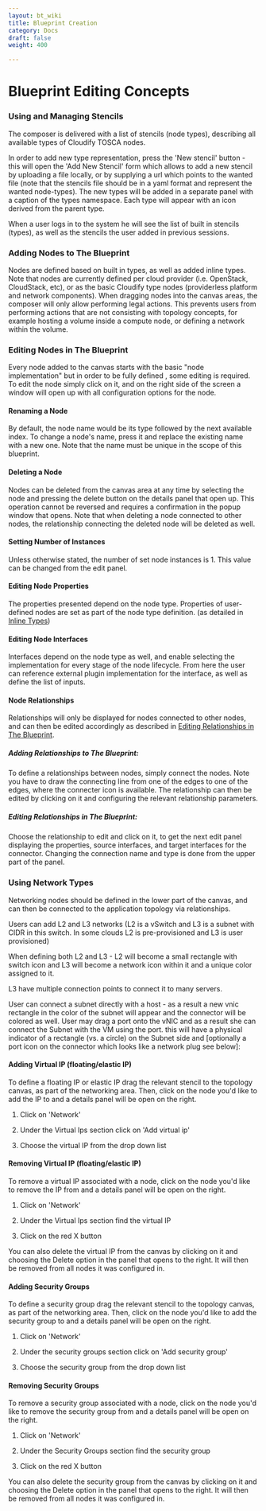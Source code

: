 ```yaml
---
layout: bt_wiki
title: Blueprint Creation
category: Docs
draft: false
weight: 400

---
```

# Blueprint Editing Concepts  

### Using and Managing Stencils 
The composer is delivered with a list of stencils (node types), describing all available types of Cloudify TOSCA
nodes.
 
In order to add new type representation, press the 'New stencil' button - this will open the 'Add New Stencil' form which allows to add a new
stencil by uploading a file locally, or by supplying a url which points to the wanted file (note that the stencils file should be in a yaml format and represent the wanted node-types).
The new types will be added in a separate panel with a caption of the types namespace. 
Each type will appear with an icon derived from the parent type.

When a user logs in to the system he will see the list of built in stencils (types), as well as the
stencils the user added in previous sessions.

### Adding Nodes to The Blueprint
Nodes are defined based on built in types, as well as added inline types. 
Note that nodes are currently defined per cloud provider (i.e. OpenStack, CloudStack, etc), or as the basic Cloudify type nodes (providerless platform and network components).
When dragging nodes into the canvas areas, the composer will only allow performing legal actions. 
This prevents users from performing actions that are not consisting with topology concepts, for example hosting a volume inside a compute node, or defining a network within the volume.


### Editing Nodes in The Blueprint

Every node added to the canvas starts with the basic "node implementation" but in order to be fully defined , some editing is required. 
To edit the node simply click on it, and on the right side of the screen a window will open up with all configuration options for the node.


#### Renaming a Node 
By default, the node name would be its type followed by the next available index. 
To change a node's name, press it and replace the existing name with a new one. Note that the name must be unique in the scope of this blueprint.

#### Deleting a Node 
Nodes can be deleted from the canvas area at any time by selecting the node and pressing the delete button on the details panel that open up. 
This operation cannot be reversed and requires a confirmation in the popup window that opens.
Note that when deleting a node connected to other nodes, the relationship connecting the deleted node will be deleted as well.

#### Setting Number of Instances
Unless otherwise stated, the number of set node instances is 1. 
This value can be changed from the edit panel.

#### Editing Node Properties
The properties presented depend on the node type. 
Properties of user-defined nodes are set as part of the node type definition. (as detailed in [Inline Types])

#### Editing Node Interfaces
Interfaces depend on the node type as well, and enable selecting the implementation for every stage of the node lifecycle. 
From here the user can reference external plugin implementation for the interface, as well as define the list of inputs.

#### Node Relationships

Relationships will only be displayed for nodes connected to other nodes, and can then be edited accordingly as described in [Editing Relationships in The Blueprint].

##### Adding Relationships to The Blueprint:
To define a relationships between nodes, simply connect the nodes. Note you have to draw the connecting line from one of the edges to one of the edges, where the connecter icon is available. The relationship can then be edited by clicking on it and configuring the relevant relationship parameters.

##### Editing Relationships in The Blueprint:
Choose the relationship to edit and click on it, to get the next edit panel displaying the properties, source interfaces, and target interfaces for the connector.  Changing the connection name and type is done from the upper part of the panel.


### Using Network Types

Networking nodes should be defined in the lower part of the canvas, and can then be connected
to the application topology via relationships.

Users can add L2 and L3 networks (L2 is a vSwitch and L3 is a subnet with CIDR in this switch. In
some clouds L2 is pre-provisioned and L3 is user provisioned)

When defining both L2 and L3 - L2 will become a small rectangle with switch icon and L3 will
become a network icon within it and a unique color assigned to it.

L3 have multiple connection points to connect it to many servers.

User can connect a subnet directly with a host - as a result a new vnic rectangle in the color of
the subnet will appear and the connector will be colored as well. User may drag a port onto the
vNIC and as a result she can connect the Subnet with the VM using the port. this will have a
physical indicator of a rectangle (vs. a circle) on the Subnet side and [optionally a port icon on
the connector which looks like a network plug see below]:

#### Adding Virtual IP (floating/elastic IP)

To define a floating IP or elastic IP drag the relevant stencil to the topology canvas, as part of the networking area. Then, click on the node you'd like to add the IP to and a details panel will be open on the right.

1. Click on 'Network'

2. Under the Virtual Ips section click on 'Add virtual ip'

3. Choose the virtual IP from the drop down list

#### Removing Virtual IP (floating/elastic IP)

To remove a virtual IP associated with a node, click on the node you'd like to remove the IP from and a details panel will be open on the right.

1. Click on 'Network'

2. Under the Virtual Ips section find the virtual IP

3. Click on the red X button

You can also delete the virtual IP from the canvas by clicking on it and choosing the Delete option in the panel that opens to the right. It will then be removed from all nodes it was configured in.

#### Adding Security Groups

To define a security group drag the relevant stencil to the topology canvas, as part of the networking area. Then, click on the node you'd like to add the security group to and a details panel will be open on the right.

1. Click on 'Network'

2. Under the security groups section click on 'Add security group'

3. Choose the security group from the drop down list

#### Removing Security Groups

To remove a security group associated with a node, click on the node you'd like to remove the security group from and a details panel will be open on the right.

1. Click on 'Network'

2. Under the Security Groups section find the security group

3. Click on the red X button

You can also delete the security group from the canvas by clicking on it and choosing the Delete option in the panel that opens to the right. It will then be removed from all nodes it was configured in.


  [Inline Types]: /composer/overview/#inline-types
  [Editing Relationships in The Blueprint]: #editing-relationships-in-the-blueprint

